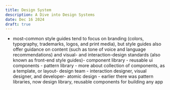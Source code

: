 ```yaml
---
title: Design System
description: A Dive into Design Systems
date: Dec 16 2024
draft: true
---
```

- most-common style guides tend to focus on branding (colors, typography, trademarks, logos, and print media), but style guides also offer guidance on content (such as tone of voice and language recommendations) and visual- and interaction-design standards (also known as front-end style guides)- component library - reusable ui components - pattern library - more about collection of components, as a template, or layout- design team - interaction designer, visual designer, and developer- atomic design - earlier there was pattern libraries, now design library, reusable components for building any app
